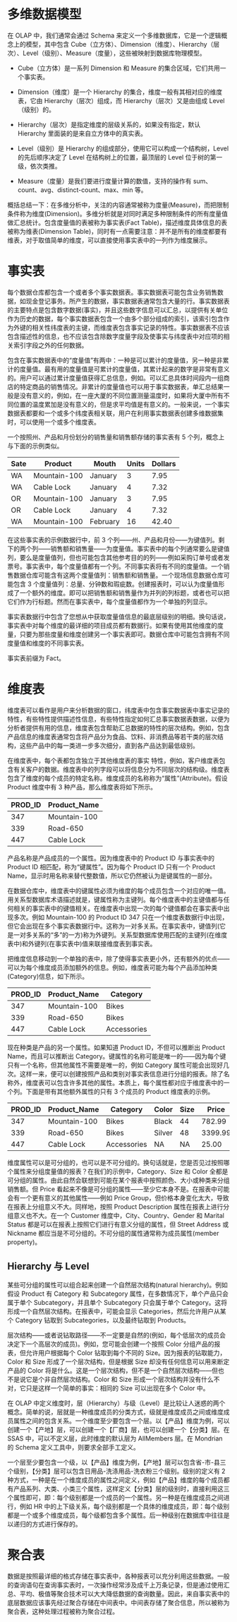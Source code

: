 # 多维数据模型

在 OLAP 中，我们通常会通过 Schema 来定义一个多维数据库，它是一个逻辑概念上的模型，其中包含 Cube（立方体）、Dimension（维度）、Hierarchy（层次）、Level（级别）、Measure（度量），这些被映射到数据库物理模型。

- Cube（立方体）是一系列 Dimension 和 Measure 的集合区域，它们共用一个事实表。

- Dimension（维度）是一个 Hierarchy 的集合，维度一般有其相对应的维度表，它由 Hierarchy（层次）组成，而 Hierarchy（层次）又是由组成 Level（级别）的。

- Hierarchy（层次）是指定维度的层级关系的，如果没有指定，默认 Hierarchy 里面装的是来自立方体中的真实表。

- Level（级别）是 Hierarchy 的组成部分，使用它可以构成一个结构树，Level 的先后顺序决定了 Level 在结构树上的位置，最顶层的 Level 位于树的第一级，依次类推。

- Measure（度量）是我们要进行度量计算的数值，支持的操作有 sum、count、avg、distinct-count、max、min 等。

概括总结一下：在多维分析中，关注的内容通常被称为度量(Measure)，而把限制条件称为维度(Dimension)。多维分析就是对同时满足多种限制条件的所有度量值做汇总统计。包含度量值的表被称为事实表(Fact Table)，描述维度具体信息的表被称为维表(Dimension Table)，同时有一点需要注意：并不是所有的维度都要有维表，对于取值简单的维度，可以直接使用事实表中的一列作为维度展示。

# 事实表

每个数据仓库都包含一个或者多个事实数据表。事实数据表可能包含业务销售数据，如现金登记事务。所产生的数据，事实数据表通常包含大量的行。事实数据表的主要特点是包含数字数据(事实)，并且这些数字信息可以汇总，以提供有关单位作为历史的数据，每个事实数据表包含一个由多个部分组成的索引，该索引包含作为外键的相关性纬度表的主键，而维度表包含事实记录的特性。事实数据表不应该包含描述性的信息，也不应该包含除数字度量字段及使事实与纬度表中对应项的相关索引字段之外的任何数据。

包含在事实数据表中的“度量值”有两中：一种是可以累计的度量值，另一种是非累计的度量值。最有用的度量值是可累计的度量值，其累计起来的数字是非常有意义的。用户可以通过累计度量值获得汇总信息，例如。可以汇总具体时间段内一组商店的特定商品的销售情况。非累计的度量值也可以用于事实数据表，单汇总结果一般是没有意义的，例如，在一座大厦的不同位置测量温度时，如果将大厦中所有不同位置的温度累加是没有意义的，但是求平均值是有意义的。一般来说，一个事实数据表都要和一个或多个纬度表相关联，用户在利用事实数据表创建多维数据集时，可以使用一个或多个维度表。

一个按照州、产品和月份划分的销售量和销售额存储的事实表有 5 个列，概念上与下面的示例类似。

| Sate | Product      | Mouth    | Units | Dollars |
| ---- | ------------ | -------- | ----- | ------- |
| WA   | Mountain-100 | January  | 3     | 7.95    |
| WA   | Cable Lock   | January  | 4     | 7.32    |
| OR   | Mountain-100 | January  | 3     | 7.95    |
| OR   | Cable Lock   | January  | 4     | 7.32    |
| WA   | Mountain-100 | February | 16    | 42.40   |

在这些事实表的示例数据行中，前 3 个列——州、产品和月份——为键值列。剩下的两个列——销售额和销售量——为度量值。事实表中的每个列通常要么是键值列，要么是度量值列，但也可能包含其他参考目的的列——例如采购订单号或者发票号。事实表中，每个度量值都有一个列。不同事实表将有不同的度量值。一个销售数据仓库可能含有这两个度量值列：销售额和销售量。一个现场信息数据仓库可能包含 3 个度量值列：总量、分钟数和瑕疵数。创建报表时，可以认为度量值形成了一个额外的维度。即可以把销售额和销售量作为并列的列标题，或者也可以把它们作为行标题。然而在事实表中，每个度量值都作为一个单独的列显示。

事实表数据行中包含了您想从中获取度量值信息的最底层级别的明细。换句话说，事实表中对每个维度的最详细的项目成员都有数据行。如果有使用其他维度的度量，只要为那些度量和维度创建另一个事实表即可。数据仓库中可能包含拥有不同度量值和维度的不同事实表。

事实表前缀为 Fact。

# 维度表

维度表可以看作是用户来分析数据的窗口，纬度表中包含事实数据表中事实记录的特性，有些特性提供描述性信息，有些特性指定如何汇总事实数据表数据，以便为分析者提供有用的信息，维度表包含帮助汇总数据的特性的层次结构。例如，包含产品信息的维度表通常包含将产品分为食品、饮料、非消费品等若干类的层次结构，这些产品中的每一类进一步多次细分，直到各产品达到最低级别。

在维度表中，每个表都包含独立于其他维度表的事实 特性，例如，客户维度表包含有关客户的数据。维度表中的列字段可以将信息分为不同层次的结构级。维度表包含了维度的每个成员的特定名称。维度成员的名称称为“属性”(Attribute)。假设 Product 维度中有 3 种产品，那么维度表将如下所示。

| PROD_ID | Product_Name |
| ------- | ------------ |
| 347     | Mountain-100 |
| 339     | Road-650     |
| 447     | Cable Lock   |

产品名称是产品成员的一个属性。因为维度表中的 Product ID 与事实表中的 Product ID 相匹配，称为“键属性”。因为每个 Product ID 只有一个 Product Name，显示时用名称来替代整数值，所以它仍然被认为是键属性的一部分。

在数据仓库中，维度表中的键属性必须为维度的每个成员包含一个对应的唯一值。用关系型数据库术语描述就是，键属性称为主键列。每个维度表中的主键值都与任何相关的事实表中的键值相关。在维度表中出现一次的每个键值都会在事实表中出现多次。例如 Mountain-100 的 Product ID 347 只在一个维度表数据行中出现，但它会出现在多个事实表数据行中。这称为一对多关系。在事实表中，键值列(它是一对多关系的“多”的一方)称为外键列。关系型数据库使用匹配的主键列(在维度表中)和外键列(在事实表中)值来联接维度表到事实表。

把维度信息移动到一个单独的表中，除了使得事实表更小外，还有额外的优点——可以为每个维度成员添加额外的信息。例如，维度表可能为每个产品添加种类(Category)信息，如下所示。

| PROD_ID | Product_Name | Category    |
| ------- | ------------ | ----------- |
| 347     | Mountain-100 | Bikes       |
| 339     | Road-650     | Bikes       |
| 447     | Cable Lock   | Accessories |

现在种类是产品的另一个属性。如果知道 Product ID，不但可以推断出 Product Name，而且可以推断出 Category。键属性的名称可能是唯一的——因为每个键只有一个名称，但其他属性不需要是唯一的，例如 Category 属性可能会出现好几次。这样一来，便可以创建按照产品和类别对事实表信息进行分组的报表。除了名称外，维度表可以包含许多其他的属性。本质上，每个属性都对应于维度表中的一个列。下面是带有其他额外属性的只有 3 个成员的 Product 维度表的示例。

| PROD_ID | Product_Name | Category    | Color  | Size | Price   |
| ------- | ------------ | ----------- | ------ | ---- | ------- |
| 347     | Mountain-100 | Bikes       | Black  | 44   | 782.99  |
| 339     | Road-650     | Bikes       | Silver | 48   | 3399.99 |
| 447     | Cable Lock   | Accessories | NA     | NA   | 25.00   |

维度属性可以是可分组的，也可以是不可分组的。换句话就是，您是否见过按照哪个属性来分组度量值的报表？在我们的示例中，Category、Size 和 Color 全都是可分组的属性。由此自然会联想到可能在某个报表中按照颜色、大小或种类来分组销售额。但 Price 看起来不像是可分组的属性——至少它本身不是。在报表中可能会有一个更有意义的其他属性——例如 Price Group，但价格本身变化太大，导致在报表上分组意义不大。同样地，按照 Product Description 属性在报表上进行分组意义也不大。在一个 Customer 维度中，City、Country、Gender 和 Marital Status 都是可以在报表上按照它们进行有意义分组的属性，但 Street Address 或 Nickname 都应当是不可分组的。不可分组的属性通常称为成员属性(member property)。

## Hierarchy 与 Level

某些可分组的属性可以组合起来创建一个自然层次结构(natural hierarchy)。例如假设 Product 有 Category 和 Subcategory 属性，在多数情况下，单个产品只会属于单个 Subcategory，并且单个 Subcategory 只会属于单个 Category。这将形成一个自然层次结构。在报表中，可能会显示 Categories，然后允许用户从某个 Category 钻取到 Subcategories，以及最终钻取到 Products。

层次结构——或者说钻取路径——不一定要是自然的(例如，每个低层次的成员会决定下一个高层次的成员)。例如，您可能会创建一个按照 Color 分组产品的报表，但允许用户根据每个 Color 钻取到每个不同的 Size。因为报表的钻取能力，Color 和 Size 形成了一个层次结构，但是根据 Size 却没有任何信息可以用来断定产品的 Color 将是什么。这是一个层次结构，但不是一个自然层次结构——但也不是说它是个非自然层次结构。Color 和 Size 形成一个层次结构并没有什么不对，它只是这样一个简单的事实：相同的 Size 可以出现在多个 Color 中。

在 OLAP 中定义维度时，层（Hierarchy）与级（Level）是比较让人迷惑的两个概念。简单的说，层就是一种维度成员的分类方式，级就是维度成员之间或维度成员属性之间的包含关系。一个维度至少要包含一个层。以【产品】维度为例，可以创建一个【产地】层，可以创建一个【厂商】层，也可以创建一个【分类】层。在 SSAS 中，可以不定义层，此时维度的默认层为 AllMembers 层。在 Mondrian 的 Schema 定义工具中，则要求全部手工定义。

一个层至少要包含一个级，以【产品】维度为例，【产地】层可以包含省-市-县三个级别，【分类】层可以包含日用品-洗涤用品-洗衣粉三个级别。级别的定义有 2 种方式，一种是在一个维度成员的属性之间定义，例如【产品】维度的每个成员都有产品系列、大类、小类三个属性，这样定义【分类】层的级别时，直接利用这三个属性即可，即：每个级别都是一个成员的一个属性。另一种是在维度成员之间进行，例如 HR 中的上下级关系，每个级别都是一个具体的维度成员，即：每个级别都是一个或多个维度成员，每个级都包含多个属性。后一种级别在数据库中往往是以递归的方式进行保存的。

# 聚合表

数据是按照最详细的格式存储在事实表中，各种报表可以充分利用这些数据。一般的查询语句在查询事实表时，一次操作经常涉及成千上万条记录，但是通过使用汇总、平均、极值等聚合技术可以大大降低数据的查询数量。因此，来自事实表中的底层数据应该事先经过聚合存储在中间表中。中间表存储了聚合信息，所以被称为聚合表，这种处理过程被称为聚合过程。
